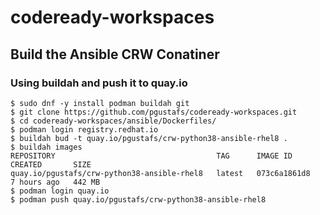 # codeready-workspaces
## Build the Ansible CRW Conatiner 
### Using buildah and push it to quay.io 
```
$ sudo dnf -y install podman buildah git
$ git clone https://github.com/pgustafs/codeready-workspaces.git
$ cd codeready-workspaces/ansible/Dockerfiles/
$ podman login registry.redhat.io
$ buildah bud -t quay.io/pgustafs/crw-python38-ansible-rhel8 .
$ buildah images
REPOSITORY                                    TAG      IMAGE ID       CREATED       SIZE
quay.io/pgustafs/crw-python38-ansible-rhel8   latest   073c6a1861d8   7 hours ago   442 MB
$ podman login quay.io
$ podman push quay.io/pgustafs/crw-python38-ansible-rhel8
```


